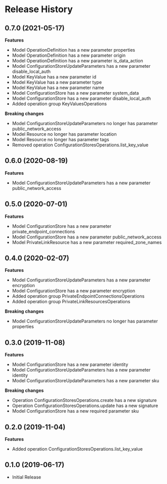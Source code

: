 # Release History

## 0.7.0 (2021-05-17)

**Features**

  - Model OperationDefinition has a new parameter properties
  - Model OperationDefinition has a new parameter origin
  - Model OperationDefinition has a new parameter is_data_action
  - Model ConfigurationStoreUpdateParameters has a new parameter disable_local_auth
  - Model KeyValue has a new parameter id
  - Model KeyValue has a new parameter type
  - Model KeyValue has a new parameter name
  - Model ConfigurationStore has a new parameter system_data
  - Model ConfigurationStore has a new parameter disable_local_auth
  - Added operation group KeyValuesOperations

**Breaking changes**

  - Model ConfigurationStoreUpdateParameters no longer has parameter public_network_access
  - Model Resource no longer has parameter location
  - Model Resource no longer has parameter tags
  - Removed operation ConfigurationStoresOperations.list_key_value

## 0.6.0 (2020-08-19)

**Features**

  - Model ConfigurationStoreUpdateParameters has a new parameter public_network_access

## 0.5.0 (2020-07-01)

**Features**

  - Model ConfigurationStore has a new parameter private_endpoint_connections
  - Model ConfigurationStore has a new parameter public_network_access
  - Model PrivateLinkResource has a new parameter required_zone_names

## 0.4.0 (2020-02-07)

**Features**

- Model ConfigurationStoreUpdateParameters has a new parameter encryption
- Model ConfigurationStore has a new parameter encryption
- Added operation group PrivateEndpointConnectionsOperations
- Added operation group PrivateLinkResourcesOperations

**Breaking changes**

- Model ConfigurationStoreUpdateParameters no longer has parameter properties

## 0.3.0 (2019-11-08)

**Features**

  - Model ConfigurationStore has a new parameter identity
  - Model ConfigurationStoreUpdateParameters has a new parameter
    identity
  - Model ConfigurationStoreUpdateParameters has a new parameter sku

**Breaking changes**

  - Operation ConfigurationStoresOperations.create has a new signature
  - Operation ConfigurationStoresOperations.update has a new signature
  - Model ConfigurationStore has a new required parameter sku

## 0.2.0 (2019-11-04)

**Features**

  - Added operation ConfigurationStoresOperations.list_key_value

## 0.1.0 (2019-06-17)

  - Initial Release
